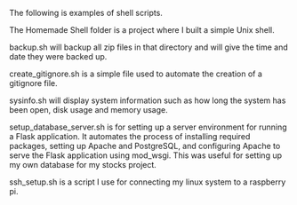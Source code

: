 The following is examples 
of shell scripts.

The Homemade Shell folder is a project
where I built a simple Unix shell.

backup.sh will backup all zip files
in that directory and will give the time
and date they were backed up.

create_gitignore.sh is a simple file used to automate
the creation of a gitignore file.

sysinfo.sh will display system information such as
how long the system has been open, disk usage and memory usage.

setup_database_server.sh is for setting up a server environment for 
running a Flask application. It automates the process of 
installing required packages, setting up Apache and PostgreSQL, and 
configuring Apache to serve the Flask application using mod_wsgi.
This was useful for setting up my own database for my stocks project.

ssh_setup.sh is a script I use for connecting my linux system to a raspberry pi. 
